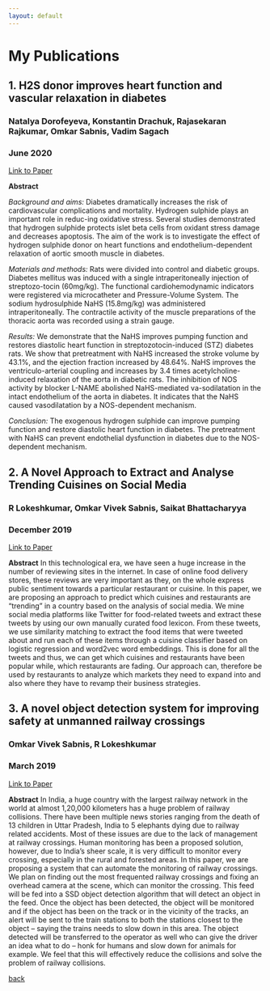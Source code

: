 ```yaml
---
layout: default
---
```


# My Publications

## 1. H2S donor improves heart function and vascular relaxation in diabetes
### Natalya Dorofeyeva, Konstantin Drachuk, Rajasekaran Rajkumar, Omkar Sabnis, Vadim Sagach
### June 2020
<a href="https://onlinelibrary.wiley.com/doi/epdf/10.1111/eci.13354" class="btn btn-email"><span class="fa fa-envelope"></span>Link to Paper</a>

**Abstract**

_Background and aims:_ Diabetes dramatically increases the risk of cardiovascular complications and mortality. Hydrogen sulphide plays an important role in reduc-ing oxidative stress. Several studies demonstrated that hydrogen sulphide protects islet beta cells from oxidant stress damage and decreases apoptosis. The aim of the work is to investigate the effect of hydrogen sulphide donor on heart functions and endothelium-dependent relaxation of aortic smooth muscle in diabetes.

_Materials and methods:_ Rats were divided into control and diabetic groups. Diabetes mellitus was induced with a single intraperitoneally injection of streptozo-tocin (60mg/kg). The functional cardiohemodynamic indicators were registered via microcatheter and Pressure-Volume System. The sodium hydrosulphide NaHS (15.8mg/kg) was administered intraperitoneally. The contractile activity of the muscle preparations of the thoracic aorta was recorded using a strain gauge. <br>

_Results:_ We demonstrate that the NaHS improves pumping function and restores diastolic heart function in streptozotocin-induced (STZ) diabetes rats. We show that pretreatment with NaHS increased the stroke volume by 43.1%, and the ejection fraction increased by 48.64%. NaHS improves the ventriculo-arterial coupling and increases by 3.4 times acetylcholine-induced relaxation of the aorta in diabetic rats. The inhibition of NOS activity by blocker L-NAME abolished NaHS-mediated va-sodilatation in the intact endothelium of the aorta in diabetes. It indicates that the NaHS caused vasodilatation by a NOS-dependent mechanism.

_Conclusion:_ The exogenous hydrogen sulphide can improve pumping function and restore diastolic heart function in diabetes. The pretreatment with NaHS can prevent endothelial dysfunction in diabetes due to the NOS-dependent mechanism.



## 2. A Novel Approach to Extract and Analyse Trending Cuisines on Social Media
### R Lokeshkumar, Omkar Vivek Sabnis, Saikat Bhattacharyya
### December 2019
<a href="https://www.researchgate.net/profile/Lokeshkumar-Ramasamy/publication/339678307_A_Novel_Approach_to_Extract_and_Analyse_Trending_Cuisines_on_Social_Media/links/5e786c1f299bf1892c021faa/A-Novel-Approach-to-Extract-and-Analyse-Trending-Cuisines-on-Social-Media.pdf" class="btn btn-email"><span class="fa fa-envelope"></span>Link to Paper</a>

**Abstract**
In this technological era, we have seen a huge increase in the number of reviewing sites in the internet. In case of online food delivery stores, these reviews are very important as they, on the whole express public sentiment towards a particular restaurant or cuisine. In this paper, we are proposing an approach to predict which cuisines and restaurants are “trending” in a country based on the analysis of social media. We mine social media platforms like Twitter for food-related tweets and extract these tweets by using our own manually curated food lexicon. From these tweets, we use similarity matching to extract the food items that were tweeted about and run each of these items through a cuisine classifier based on logistic regression and word2vec word embeddings. This is done for all the tweets and thus, we can get which cuisines and restaurants have been popular while, which restaurants are fading. Our approach can, therefore be used by restaurants to analyze which markets they need to expand into and also where they have to revamp their business strategies.


## 3. A novel object detection system for improving safety at unmanned railway crossings
### Omkar Vivek Sabnis, R Lokeshkumar
### March 2019
<a href="https://www.researchgate.net/profile/Lokeshkumar-Ramasamy/publication/337793911_A_novel_object_detection_system_for_improving_safety_at_unmanned_railway_crossings/links/5e786f354585157b9a546c70/A-novel-object-detection-system-for-improving-safety-at-unmanned-railway-crossings.pdf" class="btn btn-email"><span class="fa fa-envelope"></span>Link to Paper</a>

**Abstract**
In India, a huge country with the largest railway network in the world at almost 1,20,000 kilometers has a huge problem of railway collisions. There have been multiple
news stories ranging from the death of 13 children in Uttar Pradesh, India to 5 elephants dying due to railway related accidents. Most of these issues are due to the lack of
management at railway crossings. Human monitoring has been a proposed solution, however, due to India’s sheer scale, it is very difficult to monitor every crossing, especially in the rural and forested areas. In this paper, we are proposing a system that can automate the monitoring of railway crossings. We plan on finding out the most frequented railway crossings and fixing an overhead camera at the scene, which can monitor the crossing. This feed will be fed into a SSD object detection algorithm that will detect an object in the feed. Once the object has been detected, the object will be monitored and if the object has been on the track or in the vicinity of the tracks, an alert will be sent to the train stations to both the stations closest to the object – saying the trains needs to slow down in this area. The object detected will be transferred to the operator as well who can give the driver an idea what to do – honk for humans and slow down for animals for example. We feel that this will effectively reduce the collisions and solve the problem of railway collisions.

[back](./)
